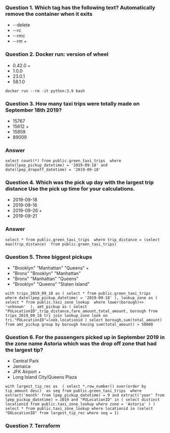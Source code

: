 ### Question 1. Which tag has the following text?  Automatically remove the container when it exits

- --delete
- --rc
- --rmc
- --rm +


### Question 2. Docker run: version of wheel

- 0.42.0 +
- 1.0.0
- 23.0.1
- 58.1.0

`docker run --rm -it python:3.9 bash`

### Question 3. How many taxi trips were totally made on September 18th 2019?

- 15767
- 15612 +
- 15859
- 89009

### Answer

`select count(*) from public.green_taxi_trips 
where 
date(lpep_pickup_datetime) = '2019-09-18'
and date(lpep_dropoff_datetime) = '2019-09-18'`


### Question 4. Which was the pick up day with the largest trip distance Use the pick up time for your calculations.

- 2019-09-18
- 2019-09-16
- 2019-09-26 +
- 2019-09-21

### Answer
`select * from public.green_taxi_trips 
where trip_distance = (select max(trip_distance) 
					   from public.green_taxi_trips)`


### Question 5. Three biggest pickups

- "Brooklyn" "Manhattan" "Queens" +
- "Bronx" "Brooklyn" "Manhattan"
- "Bronx" "Manhattan" "Queens"
- "Brooklyn" "Queens" "Staten Island"

`with trips_2019_09_18 as (
select * from public.green_taxi_trips 
where date(lpep_pickup_datetime) = '2019-09-18'
),
lookup_zone as (
select * from public.taxi_zone_lookup 
	where lower(borough)<> 'unknown' 
),
amt_pickup as (
select "PULocationID",trip_distance,fare_amount,total_amount,
borough from 
trips_2019_09_18 tri join
lookup_zone look on tri."PULocationID"=look.locationid
)
select borough,sum(total_amount) from amt_pickup group by borough
having sum(total_amount) > 50000`

### Question 6. For the passengers picked up in September 2019 in the zone name Astoria which was the drop off zone that had the largest tip? 

- Central Park
- Jamaica
- JFK Airport +
- Long Island City/Queens Plaza

`with largest_tip_rec as 
(
select *,row_number() over(order by tip_amount desc)  as seq from public.green_taxi_trips 
where
extract('month' from lpep_pickup_datetime) = 9
and extract('year' from lpep_pickup_datetime) = 2019
and "PULocationID" in (
select distinct locationid from public.taxi_zone_lookup
	where zone = 'Astoria'
 )
) 
select * from public.taxi_zone_lookup
where locationid in (select "DOLocationID" from largest_tip_rec where seq = 1)`

### Question 7. Terraform